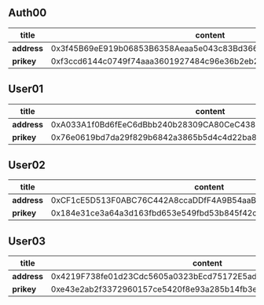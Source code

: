 ## Auth00

| title | content |
|---------|--------|
| **address** | 0x3f45B69eE919b06853B6358Aeaa5e043c83Bd366 |
| **prikey** | 0xf3ccd6144c0749f74aaa3601927484c96e36b2eb292a39acae2e38d3c3cdc1c5 |	

## User01
| title | content |
|---------|--------|
| **address** | 0xA033A1f0Bd6fEeC6dBbb240b28309CA80CeC4386 |
| **prikey** | 0x76e0619bd7da29f829b6842a3865b5d4c4d22ba8cf8e1648b5fac7f365355435 |

## User02
| title | content |
|---------|--------|
| **address** |  0xCF1cE5D513F0ABC76C442A8ccaDDfF4A9B54aaB9 |
| **prikey** | 0x184e31ce3a64a3d163fbd653e549fbd53b845f42cd71e5eb99be442a9c61f3de |

## User03
| title | content |
|---------|--------|
| **address** |  0x4219F738fe01d23Cdc5605a0323bEcd75172E5ad |
| **prikey** | 0xe43e2ab2f3372960157ce5420f8e93a285b14fb3ee37fa3bcfe0e4a049c8b6ea |

